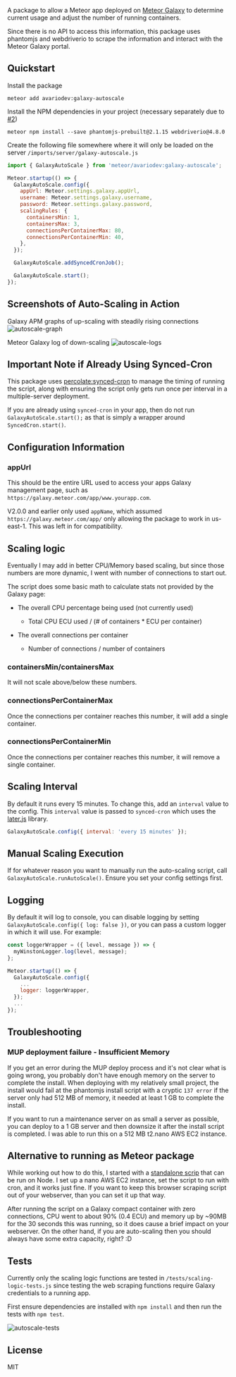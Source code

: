 A package to allow a Meteor app deployed on [Meteor Galaxy](https://www.meteor.com/hosting) to determine current usage and adjust the number of running containers.

Since there is no API to access this information, this package uses phantomjs and webdriverio to scrape the information and interact with the Meteor Galaxy portal.

## Quickstart

Install the package
```
meteor add avariodev:galaxy-autoscale
```

Install the NPM dependencies in your project (necessary separately due to [#2](https://github.com/jehartzog/galaxy-autoscale/issues/2))
```
meteor npm install --save phantomjs-prebuilt@2.1.15 webdriverio@4.8.0
```

Create the following file somewhere where it will only be loaded on the server
`/imports/server/galaxy-autoscale.js`
```js
import { GalaxyAutoScale } from 'meteor/avariodev:galaxy-autoscale';

Meteor.startup(() => {
  GalaxyAutoScale.config({
    appUrl: Meteor.settings.galaxy.appUrl,
    username: Meteor.settings.galaxy.username,
    password: Meteor.settings.galaxy.password,
    scalingRules: {
      containersMin: 1,
      containersMax: 3,
      connectionsPerContainerMax: 80,
      connectionsPerContainerMin: 40,
    },
  });

  GalaxyAutoScale.addSyncedCronJob();

  GalaxyAutoScale.start();
});
```

## Screenshots of Auto-Scaling in Action

Galaxy APM graphs of up-scaling with steadily rising connections
![autoscale-graph](./img/autoscale-graph.png "Auto-Scale Graph")

Meteor Galaxy log of down-scaling
![autoscale-logs](./img/autoscale-log.png "Auto-Scale Logs")

## Important Note if Already Using Synced-Cron

This package uses [percolate:synced-cron](https://github.com/percolatestudio/meteor-synced-cron) to manage the timing of running the script, along with ensuring the script only gets run once per interval in a multiple-server deployment.

If you are already using `synced-cron` in your app, then do not run `GalaxyAutoScale.start();` as that is simply a wrapper around `SyncedCron.start()`.

## Configuration Information

### appUrl

This should be the entire URL used to access your apps Galaxy management page, such as `https://galaxy.meteor.com/app/www.yourapp.com`.

V2.0.0 and earlier only used `appName`, which assumed `https://galaxy.meteor.com/app/` only allowing the package to work in us-east-1. This was left in for compatibility.

## Scaling logic

Eventually I may add in better CPU/Memory based scaling, but since those numbers are more dynamic, I went with number of connections to start out.

The script does some basic math to calculate stats not provided by the Galaxy page:

- The overall CPU percentage being used (not currently used)
  - Total CPU ECU used / (# of containers * ECU per container)

- The overall connections per container
  - Number of connections / number of containers

### containersMin/containersMax

It will not scale above/below these numbers.

### connectionsPerContainerMax

Once the connections per container reaches this number, it will add a single container.

### connectionsPerContainerMin

Once the connections per container reaches this number, it will remove a single container.

## Scaling Interval

By default it runs every 15 minutes. To change this, add an `interval` value to the config. This `interval` value is passed to `synced-cron` which uses the [later.js](http://bunkat.github.io/later/) library.
```js
GalaxyAutoScale.config({ interval: 'every 15 minutes' });
```

## Manual Scaling Execution

If for whatever reason you want to manually run the auto-scaling script, call `GalaxyAutoScale.runAutoScale()`. Ensure you set your config settings first.

## Logging

By default it will log to console, you can disable logging by setting `GalaxyAutoScale.config({ log: false })`, or you can pass a custom logger in which it will use. For example:

```js
const loggerWrapper = ({ level, message }) => {
  myWinstonLogger.log(level, message);
};

Meteor.startup(() => {
  GalaxyAutoScale.config({
    ...
    logger: loggerWrapper,
  });
  ...
});
```

## Troubleshooting

### MUP deployment failure - Insufficient Memory

If you get an error during the MUP deploy process and it's not clear what is going wrong, you probably don't have enough memory on the server to complete the install. When deploying with my relatively small project, the install would fail at the phantomjs install script with a cryptic `137 error` if the server only had 512 MB of memory, it needed at least 1 GB to complete the install.

If you want to run a maintenance server on as small a server as possible, you can deploy to a 1 GB server and then downsize it after the install script is completed. I was able to run this on a 512 MB t2.nano AWS EC2 instance.

## Alternative to running as Meteor package

While working out how to do this, I started with a [standalone scrip](https://github.com/jehartzog/galaxy-phantomjs-autoscale) that can be run on Node. I set up a nano AWS EC2 instance, set the script to run with cron, and it works just fine. If you want to keep this browser scraping script out of your webserver, than you can set it up that way.

After running the script on a Galaxy compact container with zero connections, CPU went to about 90% (0.4 ECU) and memory up by ~90MB for the 30 seconds this was running, so it does cause a brief impact on your webserver. On the other hand, if you are auto-scaling then you should always have some extra capacity, right? :D

## Tests

Currently only the scaling logic functions are tested in `/tests/scaling-logic-tests.js` since testing the web scraping functions require Galaxy credentials to a running app.

First ensure dependencies are installed with `npm install` and then run the tests with `npm test`.

![autoscale-tests](./img/tests.png "AutoScale Tests")

## License

MIT